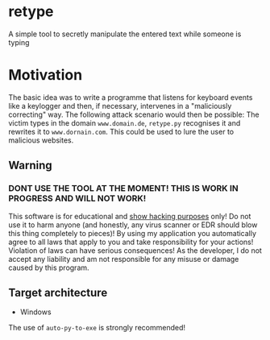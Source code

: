 # retype
A simple tool to secretly manipulate the entered text while someone is typing

# Motivation

The basic idea was to write a programme that listens for keyboard events like a keylogger and then, if necessary, intervenes in a "maliciously correcting" way. The following attack scenario would then be possible: The victim types in the domain `www.domain.de`, `retype.py` recognises it and rewrites it to `www.dornain.com`. This could be used to lure the user to malicious websites. 

## Warning

### DONT USE THE TOOL AT THE MOMENT! THIS IS WORK IN PROGRESS AND WILL NOT WORK! 

This software is for educational and [show hacking purposes](https://www.showhacking.de) only! Do not use it to harm anyone 
(and honestly, any virus scanner or EDR should blow this thing completely to pieces)! By 
using my application you automatically agree to all laws that apply to you and take responsibility 
for your actions! Violation of laws can have serious consequences! As the developer, I do not 
accept any liability and am not responsible for any misuse or damage caused by this program. 

## Target architecture

- Windows

The use of `auto-py-to-exe` is strongly recommended!

